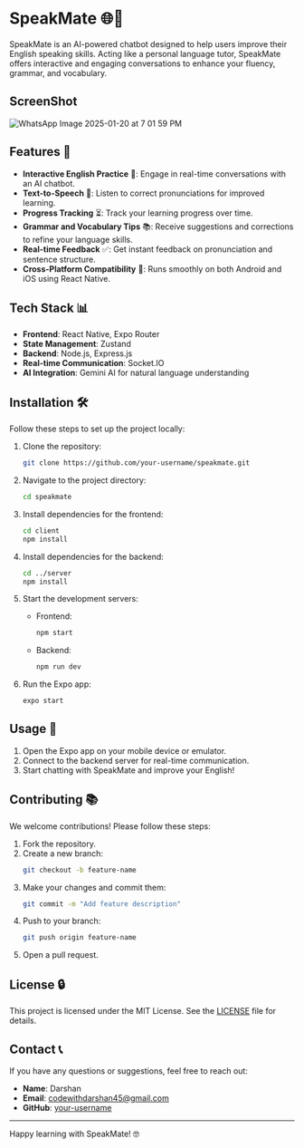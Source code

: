 # SpeakMate 🌐🌟

SpeakMate is an AI-powered chatbot designed to help users improve their English speaking skills. Acting like a personal language tutor, SpeakMate offers interactive and engaging conversations to enhance your fluency, grammar, and vocabulary.

## ScreenShot

![WhatsApp Image 2025-01-20 at 7 01 59 PM](https://github.com/user-attachments/assets/0d13ba58-2fc1-4358-918a-0cc3731672f4)


## Features 🔧

- **Interactive English Practice** 📝: Engage in real-time conversations with an AI chatbot.
- **Text-to-Speech** 🎤: Listen to correct pronunciations for improved learning.
- **Progress Tracking** ⏳: Track your learning progress over time.
- **Grammar and Vocabulary Tips** 📚: Receive suggestions and corrections to refine your language skills.
- **Real-time Feedback** ✅: Get instant feedback on pronunciation and sentence structure.
- **Cross-Platform Compatibility** 📱: Runs smoothly on both Android and iOS using React Native.

## Tech Stack 📊

- **Frontend**: React Native, Expo Router
- **State Management**: Zustand
- **Backend**: Node.js, Express.js
- **Real-time Communication**: Socket.IO
- **AI Integration**: Gemini AI for natural language understanding

## Installation 🛠️

Follow these steps to set up the project locally:

1. Clone the repository:
   ```bash
   git clone https://github.com/your-username/speakmate.git
   ```

2. Navigate to the project directory:
   ```bash
   cd speakmate
   ```

3. Install dependencies for the frontend:
   ```bash
   cd client
   npm install
   ```

4. Install dependencies for the backend:
   ```bash
   cd ../server
   npm install
   ```

5. Start the development servers:
   - Frontend:
     ```bash
     npm start
     ```
   - Backend:
     ```bash
     npm run dev
     ```

6. Run the Expo app:
   ```bash
   expo start
   ```

## Usage 🚀

1. Open the Expo app on your mobile device or emulator.
2. Connect to the backend server for real-time communication.
3. Start chatting with SpeakMate and improve your English!


## Contributing 📚

We welcome contributions! Please follow these steps:

1. Fork the repository.
2. Create a new branch:
   ```bash
   git checkout -b feature-name
   ```
3. Make your changes and commit them:
   ```bash
   git commit -m "Add feature description"
   ```
4. Push to your branch:
   ```bash
   git push origin feature-name
   ```
5. Open a pull request.

## License 🔒

This project is licensed under the MIT License. See the [LICENSE](LICENSE) file for details.

## Contact 📞

If you have any questions or suggestions, feel free to reach out:

- **Name**: Darshan
- **Email**: codewithdarshan45@gmail.com
- **GitHub**: [your-username](https://github.com/Darshan4618)

---

Happy learning with SpeakMate! 🤓

